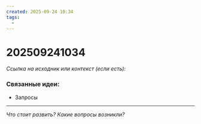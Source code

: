 ```yaml
---
created: 2025-09-24 10:34
tags:
  - 
---
```

# 202509241034

*Ссылка на исходник или контекст (если есть):* 

### Связанные идеи:
*   Запросы
---

*Что стоит развить? Какие вопросы возникли?*
